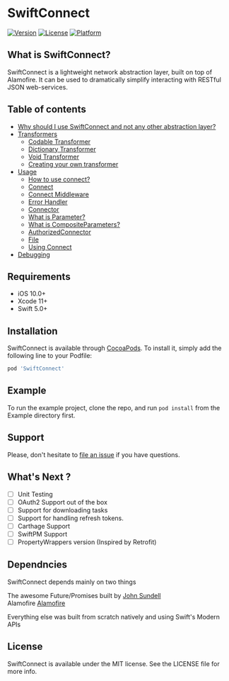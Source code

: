 # SwiftConnect

[![Version](https://img.shields.io/cocoapods/v/SwiftConnect.svg?style=flat)](https://cocoapods.org/pods/SwiftConnect)
[![License](https://img.shields.io/cocoapods/l/SwiftConnect.svg?style=flat)](https://cocoapods.org/pods/SwiftConnect)
[![Platform](https://img.shields.io/cocoapods/p/SwiftConnect.svg?style=flat)](https://cocoapods.org/pods/SwiftConnect)

## What is SwiftConnect?

SwiftConnect is a lightweight network abstraction layer, built on top of Alamofire. It can be used to dramatically simplify interacting with RESTful JSON web-services.

## Table of contents

- [Why should I use SwiftConnect and not any other abstraction layer?](https://github.com/tareksabry1337/SwiftConnect/blob/master/Why%20use%20SwiftConnect.md)
- [Transformers](https://github.com/tareksabry1337/SwiftConnect/blob/master/Transformers.md)
    - [Codable Transformer](https://github.com/tareksabry1337/SwiftConnect/blob/master/Transformers.md#Codable-Transformer)
    - [Dictionary Transformer](https://github.com/tareksabry1337/SwiftConnect/blob/master/Transformers.md#Dictionary-Transformer)
    - [Void Transformer](https://github.com/tareksabry1337/SwiftConnect/blob/master/Transformers.md#Void-Transformer)
    - [Creating your own transformer](https://github.com/tareksabry1337/SwiftConnect/blob/master/Transformers.md#Creating-your-own-transformer)
- [Usage](https://github.com/tareksabry1337/SwiftConnect/blob/master/Usage.md)
    - [How to use connect?](https://github.com/tareksabry1337/SwiftConnect/blob/master/Usage.md#How-to-use-Connect)
    - [Connect](https://github.com/tareksabry1337/SwiftConnect/blob/master/Usage.md#Connect)
    - [Connect Middleware](https://github.com/tareksabry1337/SwiftConnect/blob/master/Usage.md#ConnectMiddleware)
    - [Error Handler](https://github.com/tareksabry1337/SwiftConnect/blob/master/Usage.md#ErrorHandler)
    - [Connector](https://github.com/tareksabry1337/SwiftConnect/blob/master/Usage.md#Connector)
    - [What is Parameter?](https://github.com/tareksabry1337/SwiftConnect/blob/master/Usage.md#What-is-Parameter)
    - [What is CompositeParameters?](https://github.com/tareksabry1337/SwiftConnect/blob/master/Usage.md#What-is-CompositeParameters)
    - [AuthorizedConnector](https://github.com/tareksabry1337/SwiftConnect/blob/master/Usage.md#AuthorizedConnector)
    - [File](https://github.com/tareksabry1337/SwiftConnect/blob/master/Usage.md#File)
    - [Using Connect](https://github.com/tareksabry1337/SwiftConnect/blob/master/Usage.md#Using-Connect)
- [Debugging](https://github.com/tareksabry1337/SwiftConnect/blob/master/Debugging.md)

## Requirements

- iOS 10.0+
- Xcode 11+
- Swift 5.0+

## Installation

SwiftConnect is available through [CocoaPods](https://cocoapods.org). To install
it, simply add the following line to your Podfile:

```ruby
pod 'SwiftConnect'
```

## Example

To run the example project, clone the repo, and run `pod install` from the Example directory first.

## Support

Please, don't hesitate to [file an issue](https://github.com/tareksabry1337/SwiftConnect/issues/new) if you have questions.

## What's Next ?
- [ ] Unit Testing
- [ ] OAuth2 Support out of the box
- [ ] Support for downloading tasks
- [ ] Support for handling refresh tokens.
- [ ] Carthage Support
- [ ] SwiftPM Support
- [ ] PropertyWrappers version (Inspired by Retrofit)

## Dependncies
SwiftConnect depends mainly on two things

The awesome Future/Promises built by  [John Sundell][Future/Promises]<br>
Alamofire [Alamofire][Alamofire]

[Future/Promises]: https://github.com/JohnSundell/SwiftBySundell/blob/master/Blog/Under-the-hood-of-Futures-and-Promises.swift
[Alamofire]: https://github.com/Alamofire/Alamofire

Everything else was built from scratch natively and using Swift's Modern APIs

## License

SwiftConnect is available under the MIT license. See the LICENSE file for more info.

